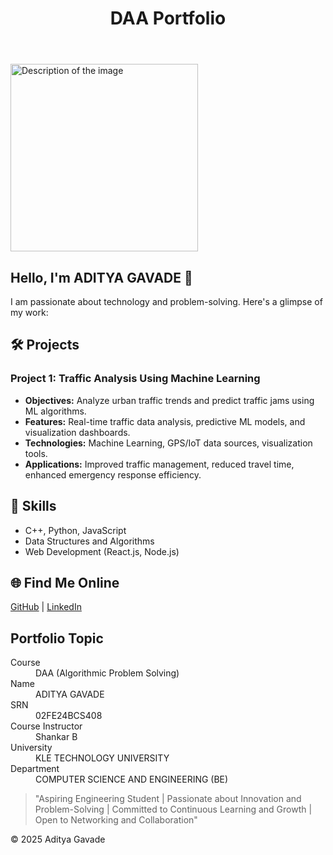 <!DOCTYPE html>
<html lang="en">
<head>
    <meta charset="UTF-8">
    <meta name="viewport" content="width=device-width, initial-scale=1.0">
    <title>Aditya Gavade - Portfolio</title>
    <link rel="stylesheet" href="style.css">
</head>
<body>
    <header class="header">
        <h1>DAA Portfolio</h1>
    </header>
    <main>
        <img src="images/images.jpg" alt="Description of the image" width="300">
        <section class="about">
            <h2>Hello, I'm <span class="highlight">ADITYA GAVADE</span> 👋</h2>
            <p>I am passionate about technology and problem-solving. Here's a glimpse of my work:</p>
        </section>
        <section class="projects">
            <h2>🛠️ Projects</h2>
            <div class="project-card">
                <h3>Project 1: Traffic Analysis Using Machine Learning</h3>
                <ul>
                    <li><strong>Objectives:</strong> Analyze urban traffic trends and predict traffic jams using ML algorithms.</li>
                    <li><strong>Features:</strong> Real-time traffic data analysis, predictive ML models, and visualization dashboards.</li>
                    <li><strong>Technologies:</strong> Machine Learning, GPS/IoT data sources, visualization tools.</li>
                    <li><strong>Applications:</strong> Improved traffic management, reduced travel time, enhanced emergency response efficiency.</li>
                </ul>
            </div>
        </section>
        <section class="skills">
            <h2>🚀 Skills</h2>
            <ul>
                <li>C++, Python, JavaScript</li>
                <li>Data Structures and Algorithms</li>
                <li>Web Development (React.js, Node.js)</li>
            </ul>
        </section>
        <section class="find-me">
            <h2>🌐 Find Me Online</h2>
            <p><a href="https://github.com/adityagavde48" target="_blank">GitHub</a> | <a href="https://www.linkedin.com/feed/" target="_blank">LinkedIn</a></p>
        </section>
        <section class="details">
            <h2>Portfolio Topic</h2>
            <dl>
                <dt>Course</dt>
                <dd>DAA (Algorithmic Problem Solving)</dd>
                <dt>Name</dt>
                <dd>ADITYA GAVADE</dd>
                <dt>SRN</dt>
                <dd>02FE24BCS408</dd>
                <dt>Course Instructor</dt>
                <dd>Shankar B</dd>
                <dt>University</dt>
                <dd>KLE TECHNOLOGY UNIVERSITY </dd>
                <dt>Department</dt>
                <dd>COMPUTER SCIENCE AND ENGINEERING (BE)</dd>
            </dl>
        </section>
        <blockquote>
            "Aspiring Engineering Student | Passionate about Innovation and Problem-Solving | Committed to Continuous Learning and Growth | Open to Networking and Collaboration"
        </blockquote>
    </main>
    <footer class="footer">
        <p>&copy; 2025 Aditya Gavade</p>
    </footer>
</body>
</html>
